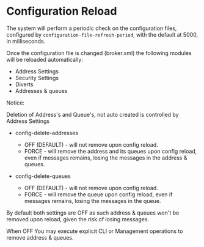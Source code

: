 # Configuration Reload

The system will perform a periodic check on the configuration files, configured by `configuration-file-refresh-period`, with the default at 5000, in milliseconds.

Once the configuration file is changed (broker.xml) the following modules will be reloaded automatically:

- Address Settings
- Security Settings
- Diverts
- Addresses & queues


Notice: 

Deletion of Address's and Queue's, not auto created is controlled by Address Settings

* config-delete-addresses
   * OFF (DEFAULT) - will not remove upon config reload.
   * FORCE - will remove the address and its queues upon config reload, even if messages remains, losing the messages in the address & queues.

* config-delete-queues
   * OFF (DEFAULT) - will not remove upon config reload.
   * FORCE - will remove the queue upon config reload, even if messages remains, losing the messages in the queue.


By default both settings are OFF as such address & queues won't be removed upon reload, given the risk of losing messages. 

When OFF You may execute explicit CLI or Management operations to remove address & queues.